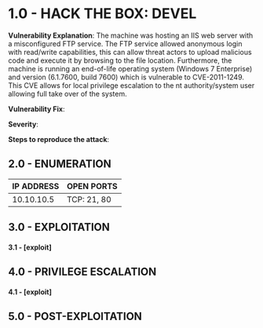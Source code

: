 # 1.0 - HACK THE BOX: DEVEL

**Vulnerability Explanation**: The machine was hosting an IIS web server with a misconfigured FTP service. The FTP service allowed anonymous login with read/write capabilities, this can allow threat actors to upload malicious code and execute it by browsing to the file location. Furthermore, the machine is running an end-of-life operating system (Windows 7 Enterprise) and version (6.1.7600, build 7600) which is vulnerable to CVE-2011-1249. This CVE allows for local privilege escalation to the nt authority/system user allowing full take over of the system. 

**Vulnerability Fix**: 

**Severity**: 

**Steps to reproduce the attack**: 

## 2.0 - ENUMERATION
| **IP ADDRESS** | **OPEN PORTS** |
|----------|--------------------|
| 10.10.10.5 | TCP: 21, 80 |

## 3.0 - EXPLOITATION

#### **3.1 - [exploit]**

## 4.0 - PRIVILEGE ESCALATION 

#### **4.1 - [exploit]**

## 5.0 - POST-EXPLOITATION 
